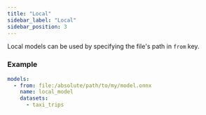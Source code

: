 ```yaml
---
title: "Local"
sidebar_label: "Local"
sidebar_position: 3
---
```


Local models can be used by specifying the file's path in `from` key.

### Example
```yaml
models:
  - from: file:/absolute/path/to/my/model.onnx
    name: local_model
    datasets:
      - taxi_trips
```